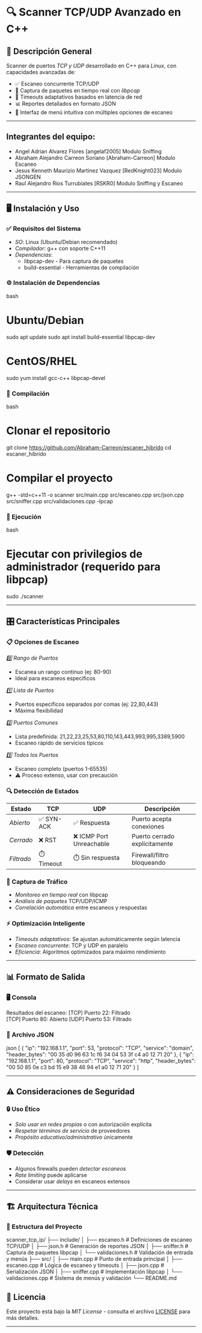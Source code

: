 # 🔍 Scanner TCP/UDP Avanzado en C++

## 📝 Descripción General
Scanner de puertos *TCP y UDP* desarrollado en C++ para *Linux*, con capacidades avanzadas de:
- ✅ Escaneo concurrente TCP/UDP 
- 📡 Captura de paquetes en tiempo real con *libpcap*
- 🎯 Timeouts adaptativos basados en latencia de red
- 📊 Reportes detallados en formato JSON
- 🔧 Interfaz de menú intuitiva con múltiples opciones de escaneo

---

## Integrantes del equipo:
 - Angel Adrian Alvarez Flores             [angelaf2005]     Modulo Sniffing  
- Abraham Alejandro Carreon Soriano        [Abraham-Carreon] Modulo Escaneo
- Jesus Kenneth Maurizio Martinez Vazquez  [RedKnight023]    Modulo JSONGEN
- Raul Alejandro Rios Turrubiates          [RSKR0]           Modulo Sniffing y Escaneo

---

## 🖥️ Instalación y Uso

### ✅ Requisitos del Sistema
- *SO*: Linux (Ubuntu/Debian recomendado)
- *Compilador*: g++ con soporte C++11
- *Dependencias*:
  - libpcap-dev - Para captura de paquetes
  - build-essential - Herramientas de compilación

### ⚙️ Instalación de Dependencias
bash
# Ubuntu/Debian
sudo apt update
sudo apt install build-essential libpcap-dev

# CentOS/RHEL
sudo yum install gcc-c++ libpcap-devel


### 🔨 Compilación
bash
# Clonar el repositorio
git clone https://github.com/Abraham-Carreon/escaner_hibrido
cd escaner_hibrido

# Compilar el proyecto
g++ -std=c++11 -o scanner src/main.cpp src/escaneo.cpp src/json.cpp src/sniffer.cpp src/validaciones.cpp -lpcap


### 🚀 Ejecución
bash
# Ejecutar con privilegios de administrador (requerido para libpcap)
sudo ./scanner


---

## 🎛️ Características Principales

### 📋 Opciones de Escaneo
*0️⃣ Rango de Puertos*
- Escanea un rango continuo (ej: 80-90)
- Ideal para escaneos específicos

*1️⃣ Lista de Puertos*
- Puertos específicos separados por comas (ej: 22,80,443)
- Máxima flexibilidad

*2️⃣ Puertos Comunes*
- Lista predefinida: 21,22,23,25,53,80,110,143,443,993,995,3389,5900
- Escaneo rápido de servicios típicos

*3️⃣ Todos los Puertos*
- Escaneo completo (puertos 1-65535)
- ⚠️ Proceso extenso, usar con precaución

### 🔍 Detección de Estados
| Estado | TCP | UDP | Descripción |
|--------|-----|-----|-------------|
| *Abierto* | ✅ SYN-ACK | ✅ Respuesta | Puerto acepta conexiones |
| *Cerrado* | ❌ RST | ❌ ICMP Port Unreachable | Puerto cerrado explícitamente |
| *Filtrado* | ⏱️ Timeout | ⏱️ Sin respuesta | Firewall/filtro bloqueando |

### 📡 Captura de Tráfico
- *Monitoreo en tiempo real* con libpcap
- *Análisis de paquetes* TCP/UDP/ICMP
- *Correlación automática* entre escaneos y respuestas

### ⚡ Optimización Inteligente
- *Timeouts adaptativos*: Se ajustan automáticamente según latencia
- *Escaneo concurrente*: TCP y UDP en paralelo
- *Eficiencia*: Algoritmos optimizados para máximo rendimiento

---

## 📊 Formato de Salida

### 🖥️ Consola

Resultados del escaneo:
[TCP] Puerto 22: Filtrado  
[TCP] Puerto 80: Abierto
[UDP] Puerto 53: Filtrado


### 📄 Archivo JSON
json
[
    {
        "ip": "192.168.1.1",
        "port": 53,
        "protocol": "TCP",
        "service": "domain",
        "header_bytes": "00 35 d0 96 63 1c f6 34 04 53 3f c4 a0 12 71 20"
    },
    {
        "ip": "192.168.1.1",
        "port": 80,
        "protocol": "TCP",
        "service": "http",
        "header_bytes": "00 50 85 0e c3 bd 15 e9 38 46 94 e1 a0 12 71 20"
    }
]


---

## ⚠️ Consideraciones de Seguridad

### 🔒 Uso Ético
- *Solo usar en redes propias* o con autorización explícita
- *Respetar términos de servicio* de proveedores
- *Propósito educativo/administrativo* únicamente

### 🛡️ Detección
- Algunos firewalls pueden *detectar escaneos*
- *Rate limiting* puede aplicarse
- Considerar usar *delays* en escaneos extensos

---

## 🏗️ Arquitectura Técnica

### 📁 Estructura del Proyecto

scanner_tcp_ip/
├── include/
│   ├── escaneo.h      # Definiciones de escaneo TCP/UDP
│   ├── json.h         # Generación de reportes JSON
│   ├── sniffer.h      # Captura de paquetes libpcap
│   └── validaciones.h # Validación de entrada y menús
├── src/
│   ├── main.cpp       # Punto de entrada principal
│   ├── escaneo.cpp    # Lógica de escaneo y timeouts
│   ├── json.cpp       # Serialización JSON
│   ├── sniffer.cpp    # Implementación libpcap
│   └── validaciones.cpp # Sistema de menús y validación
└── README.md


## 📄 Licencia
Este proyecto está bajo la *MIT License* - consulta el archivo [LICENSE](LICENSE) para más detalles.

---

